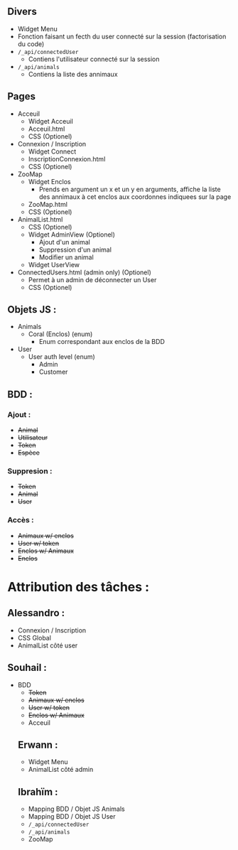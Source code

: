 ## Divers
 * Widget Menu
 * Fonction faisant un fecth du user connecté sur la session (factorisation du code)
 * `/_api/connectedUser`
   * Contiens l'utilisateur connecté sur la session
 * `/_api/animals`
   * Contiens la liste des annimaux

## Pages
 * Acceuil
   * Widget Acceuil
   * Acceuil.html
   * CSS (Optionel)
 * Connexion / Inscription
   * Widget Connect
   * InscriptionConnexion.html
   * CSS (Optionel)
 * ZooMap
   * Widget Enclos
     * Prends en argument un x et un y en arguments, affiche la liste des annimaux à cet enclos aux coordonnes indiquees sur la page
   * ZooMap.html
   * CSS (Optionel)
 * AnimalList.html
   * CSS (Optionel)
   * Widget AdminView (Optionel)
     * Ajout d'un animal
     * Suppression d'un animal
     * Modifier un animal
   * Widget UserView
 * ConnectedUsers.html (admin only) (Optionel)
   * Permet à un admin de déconnecter un User
   * CSS (Optionel)

## Objets JS :
 * Animals
   * Coral (Enclos) (enum)
     * Enum correspondant aux enclos de la BDD
 * User
   * User auth level (enum)
     * Admin
     * Customer

## BDD :
 ### Ajout :
   * ~~Animal~~
   * ~~Utilisateur~~
   * ~~Token~~
   * ~~Espèce~~
 ### Suppresion :
   * ~~Token~~
   * ~~Animal~~
   * ~~User~~
 ### Accès :
   * ~~Animaux w/ enclos~~
   * ~~User w/ token~~
   * ~~Enclos w/ Animaux~~
   * ~~Enclos~~


# Attribution des tâches :
  ## Alessandro :
   * Connexion / Inscription
   * CSS Global
   * AnimalList côté user
  ## Souhail :
* BDD
    * ~~Token~~
    * ~~Animaux w/ enclos~~ 
    * ~~User w/ token~~
    * ~~Enclos w/ Animaux~~
    * Acceuil
  ## Erwann :
   * Widget Menu
   * AnimalList côté admin
  ## Ibrahïm :
   * Mapping BDD / Objet JS Animals
   * Mapping BDD / Objet JS User
   * `/_api/connectedUser`
   * `/_api/animals`
   * ZooMap
